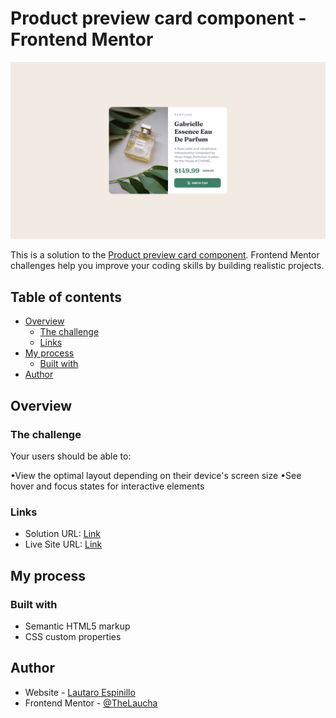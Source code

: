 # Product preview card component - Frontend Mentor

![Design preview for the Interactive rating component challenge hub](./images/preview.png)

This is a solution to the [Product preview card component](https://www.frontendmentor.io/challenges/product-preview-card-component-GO7UmttRfa/hub/product-preview-card-component-4z87xgdnqi). Frontend Mentor challenges help you improve your coding skills by building realistic projects.

## Table of contents

- [Overview](#overview)
  - [The challenge](#the-challenge)
  - [Links](#links)
- [My process](#my-process)
  - [Built with](#built-with)
- [Author](#author)

## Overview

### The challenge

Your users should be able to:

•View the optimal layout depending on their device's screen size
•See hover and focus states for interactive elements

### Links

- Solution URL: [Link](https://www.frontendmentor.io/challenges/interactive-rating-component-koxpeBUmI/hub/interactive-rating-component-Skf1U62Eq)
- Live Site URL: [Link](https://thelaucha.github.io/product_card_view_FM/)

## My process

### Built with

- Semantic HTML5 markup
- CSS custom properties

## Author

- Website - [Lautaro Espinillo](https://thelaucha.github.io/lautaro_espinillo_portfolio/)
- Frontend Mentor - [@TheLaucha](https://www.frontendmentor.io/profile/TheLaucha)
